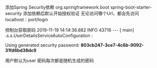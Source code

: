 添加Spring Security依赖
<dependency>
			<groupId>org.springframework.boot</groupId>
			<artifactId>spring-boot-starter-security</artifactId>
</dependency>
添加依赖后默认开始授权验证
无论访问哪个Url，都会先访问localhost：port/login

控制台获取密码
2019-11-19 14:14:36.882  INFO 43716 --- [           main] .s.s.UserDetailsServiceAutoConfiguration : 

Using generated security password: **803cb247-3ce7-4c6b-9092-31fd6bd38dc9**

用户默认为user
密码每次都是随机生成的密码
